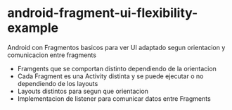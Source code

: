 android-fragment-ui-flexibility-example
=======================================

Android con Fragmentos basicos para ver UI adaptado segun orientacion y comunicacion entre fragments

- Framgents que se comportan distinto dependiendo de la orientacion
- Cada Fragment es una Activity distinta y se puede ejecutar o no dependiendo de los layouts
- Layouts distintos para segun que orientacion
- Implementacion de listener para comunicar datos entre Fragments
